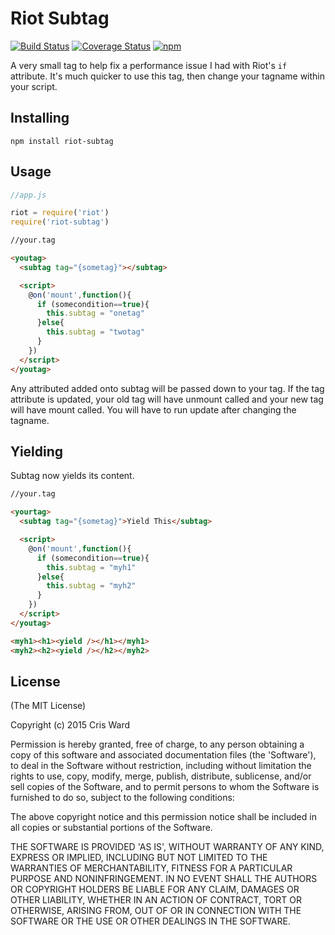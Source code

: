 # Riot Subtag
[![Build Status](https://travis-ci.org/crisward/riot-subtag.svg?branch=master)](https://travis-ci.org/crisward/riot-subtag)
[![Coverage Status](https://coveralls.io/repos/github/crisward/riot-subtag/badge.svg?branch=master)](https://coveralls.io/github/crisward/riot-subtag?branch=master)
[![npm](https://img.shields.io/npm/dm/riot-subtag.svg)](https://www.npmjs.com/package/riot-subtag)

A very small tag to help fix a performance issue I had with Riot's `if` attribute.
It's much quicker to use this tag, then change your tagname within your script.


## Installing

```
npm install riot-subtag
```

## Usage

```javascript
//app.js

riot = require('riot')
require('riot-subtag')
```

```html
//your.tag

<youtag>
  <subtag tag="{sometag}"></subtag>

  <script>
    @on('mount',function(){
      if (somecondition==true){
        this.subtag = "onetag"
      }else{
        this.subtag = "twotag"
      }
    })
  </script>
</youtag>

```

Any attributed added onto subtag will be passed down to your tag.
If the tag attribute is updated, your old tag will have unmount called and your new tag
will have mount called. You will have to run update after changing the tagname.

## Yielding

Subtag now yields its content.

```html
//your.tag

<yourtag>
  <subtag tag="{sometag}">Yield This</subtag>

  <script>
    @on('mount',function(){
      if (somecondition==true){
        this.subtag = "myh1"
      }else{
        this.subtag = "myh2"
      }
    })
  </script>
</youtag>

<myh1><h1><yield /></h1></myh1>
<myh2><h2><yield /></h2></myh2>

```



## License

(The MIT License)

Copyright (c) 2015 Cris Ward

Permission is hereby granted, free of charge, to any person obtaining a copy of this software and associated documentation files (the 'Software'), to deal in the Software without restriction, including without limitation the rights to use, copy, modify, merge, publish, distribute, sublicense, and/or sell copies of the Software, and to permit persons to whom the Software is furnished to do so, subject to the following conditions:

The above copyright notice and this permission notice shall be included in all copies or substantial portions of the Software.

THE SOFTWARE IS PROVIDED 'AS IS', WITHOUT WARRANTY OF ANY KIND, EXPRESS OR IMPLIED, INCLUDING BUT NOT LIMITED TO THE WARRANTIES OF MERCHANTABILITY, FITNESS FOR A PARTICULAR PURPOSE AND NONINFRINGEMENT. IN NO EVENT SHALL THE AUTHORS OR COPYRIGHT HOLDERS BE LIABLE FOR ANY CLAIM, DAMAGES OR OTHER LIABILITY, WHETHER IN AN ACTION OF CONTRACT, TORT OR OTHERWISE, ARISING FROM, OUT OF OR IN CONNECTION WITH THE SOFTWARE OR THE USE OR OTHER DEALINGS IN THE SOFTWARE.